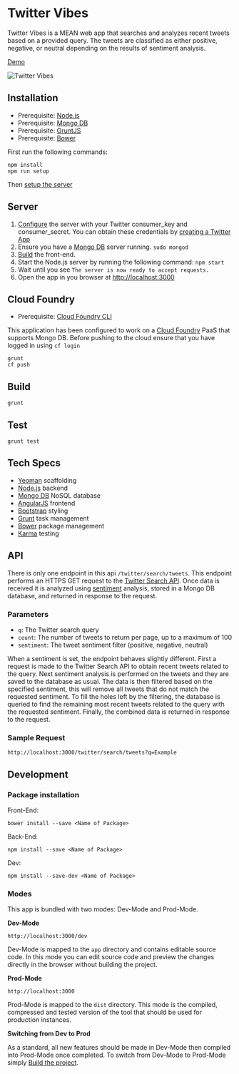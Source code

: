 # Twitter Vibes 

Twitter Vibes is a MEAN web app that searches and analyzes recent tweets based on a provided query. The tweets are classified as either positive, negative, or neutral depending on the results of sentiment analysis.

[Demo](http://twittervibes-mcarter.mybluemix.net/)

![Twitter Vibes](https://raw.githubusercontent.com/maxcarter/TwitterVibes/master/app/images/TwitterVibes.jpg)


## Installation

* Prerequisite: [Node.js](https://nodejs.org/en/) 
* Prerequisite: [Mongo DB](https://docs.mongodb.org/manual/installation/) 
* Prerequisite: [GruntJS](http://gruntjs.com/getting-started) 
* Prerequisite: [Bower](http://bower.io/#install-bower)  

First run the following commands:

```
npm install 
npm run setup
```

Then [setup the server](https://github.com/maxcarter/TwitterVibes#server)

## Server

1. [Configure](https://github.com/maxcarter/TwitterVibes/blob/master/server/config.js) the server with your Twitter consumer_key and consumer_secret. You can obtain these credentials by [creating a Twitter App](https://apps.twitter.com/)
2. Ensure you have a [Mongo DB](https://docs.mongodb.org/manual/installation/) server running. `sudo mongod`
3. [Build](https://github.com/maxcarter/TwitterVibes#build) the front-end.
4. Start the Node.js server by running the following command: `npm start`
5. Wait until you see `The server is now ready to accept requests.`
6. Open the app in you browser at [http://localhost:3000](http://localhost:3000)

## Cloud Foundry

* Prerequisite: [Cloud Foundry CLI](https://github.com/cloudfoundry/cli)

This application has been configured to work on a [Cloud Foundry](https://www.cloudfoundry.org/) PaaS that supports Mongo DB. Before pushing to the cloud ensure that you have logged in using `cf login`

```
grunt
cf push
```

## Build

```
grunt
```

## Test

```
grunt test
```

## Tech Specs

* [Yeoman](http://yeoman.io/) scaffolding
* [Node.js](https://nodejs.org/en/) backend
* [Mongo DB](https://www.mongodb.org/) NoSQL database
* [AngularJS](https://angularjs.org/) frontend
* [Bootstrap](http://getbootstrap.com/) styling
* [Grunt](http://gruntjs.com/) task management 
* [Bower](http://bower.io/) package management
* [Karma](https://karma-runner.github.io/0.13/index.html) testing

## API

There is only one endpoint in this api `/twitter/search/tweets`. This endpoint performs an HTTPS GET request to the [Twitter Search API](https://dev.twitter.com/rest/reference/get/search/tweets). Once data is received it is analyzed using [sentiment](https://github.com/thisandagain/sentiment) analysis, stored in a Mongo DB database, and returned in response to the request.

### Parameters
* `q`: The Twitter search query
* `count`: The number of tweets to return per page, up to a maximum of 100
* `sentiment`: The tweet sentiment filter (positive, negative, neutral)

When a sentiment is set, the endpoint behaves slightly different. First a request is made to the Twitter Search API to obtain recent tweets related to the query. Next sentiment analysis is performed on the tweets and they are saved to the database as usual. The data is then filtered based on the specified sentiment, this will remove all tweets that do not match the requested sentiment. To fill the holes left by the filtering, the database is queried to find the remaining most recent tweets related to the query with the requested sentiment. Finally, the combined data is returned in response to the request.

### Sample Request
```
http://localhost:3000/twitter/search/tweets?q=Example
```

## Development

### Package installation

Front-End: 

```
bower install --save <Name of Package>
```

Back-End:


```
npm install --save <Name of Package>
```

Dev:


```
npm install --save-dev <Name of Package>
```

### Modes

This app is bundled with two modes: Dev-Mode and Prod-Mode. 

**Dev-Mode**


`http://localhost:3000/dev`


Dev-Mode is mapped to the `app` directory and contains editable source code. In this mode you can edit source code and preview the changes directly in the browser without building the project.


**Prod-Mode**


`http://localhost:3000`


Prod-Mode is mapped to the `dist` directory. This mode is the compiled, compressed and tested version of the tool that should be used for production instances. 


**Switching from Dev to Prod**

As a standard, all new features should be made in Dev-Mode then compiled into Prod-Mode once completed. To switch from Dev-Mode to Prod-Mode simply [Build the project](https://github.com/maxcarter/TwitterVibes#build).






